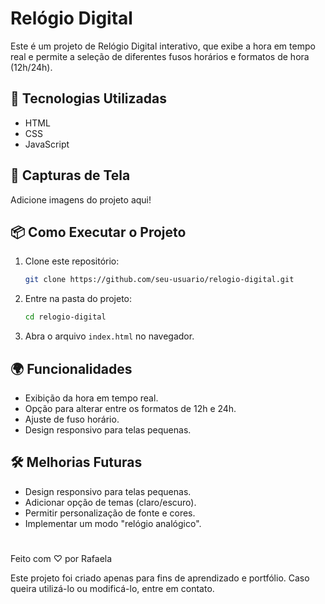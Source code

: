 # Relógio Digital

Este é um projeto de Relógio Digital interativo, que exibe a hora em tempo real e permite a seleção de diferentes fusos horários e formatos de hora (12h/24h). 

## 🚀 Tecnologias Utilizadas
- HTML
- CSS
- JavaScript

## 📸 Capturas de Tela
Adicione imagens do projeto aqui!

## 📦 Como Executar o Projeto
1. Clone este repositório:
   ```bash
   git clone https://github.com/seu-usuario/relogio-digital.git
   ```
2. Entre na pasta do projeto:
   ```bash
   cd relogio-digital
   ```
3. Abra o arquivo `index.html` no navegador.

## 🌍 Funcionalidades
- Exibição da hora em tempo real.
- Opção para alterar entre os formatos de 12h e 24h.
- Ajuste de fuso horário.
- Design responsivo para telas pequenas.

## 🛠 Melhorias Futuras
- Design responsivo para telas pequenas.
- Adicionar opção de temas (claro/escuro).
- Permitir personalização de fonte e cores.
- Implementar um modo "relógio analógico".


#

Feito com ♡ por Rafaela

Este projeto foi criado apenas para fins de aprendizado e portfólio. Caso queira utilizá-lo ou modificá-lo, entre em contato.


